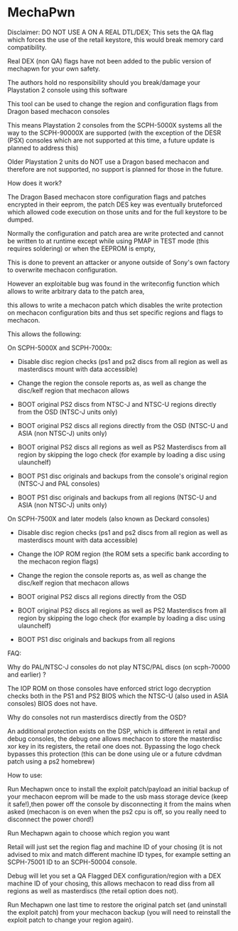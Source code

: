 # MechaPwn

Disclaimer: DO NOT USE A ON A REAL DTL/DEX; This sets the QA flag which forces the use of the retail keystore, this would break memory card compatibility.

Real DEX (non QA) flags have not been added to the public version of mechapwn for your own safety.

The authors hold no responsibility should you break/damage your Playstation 2 console using this software


This tool can be used to change the region and configuration flags from Dragon based mechacon consoles

This means Playstation 2 consoles from the SCPH-5000X systems all the way to the SCPH-90000X are supported
(with the exception of the DESR (PSX) consoles which are not supported at this time, a future update is planned to address this)

Older Playstation 2 units do NOT use a Dragon based mechacon and therefore are not supported, no support is planned for those in the future.


How does it work?


The Dragon Based mechacon store configuration flags and patches encrypted in their eeprom, the patch DES key was eventually bruteforced which allowed code execution
on those units and for the full keystore to be dumped.

Normally the configuration and patch area are write protected and cannot be written to at runtime except while using PMAP in TEST mode (this requires soldering) or when the EEPROM is empty,

This is done to prevent an attacker or anyone outside of Sony's own factory to overwrite mechacon configuration.

However an exploitable bug was found in the writeconfig function which allows to write arbitrary data to the patch area,

this allows to write a mechacon patch which disables the write protection on mechacon configuration bits and thus set specific regions and flags to mechacon.


This allows the following:

On SCPH-5000X and SCPH-7000x:

* Disable disc region checks (ps1 and ps2 discs from all region as well as masterdiscs mount with data accessible)

* Change the region the console reports as, as well as change the disc/kelf region that mechacon allows

* BOOT original PS2 discs from NTSC-J and NTSC-U regions directly from the OSD (NTSC-J units only)

* BOOT original PS2 discs all regions directly from the OSD (NTSC-U and ASIA (non NTSC-J) units only)

* BOOT original PS2 discs all regions as well as PS2 Masterdiscs from all region by skipping the logo check (for example by loading a disc using ulaunchelf)

* BOOT PS1 disc originals and backups from the console's original region (NTSC-J and PAL consoles)

* BOOT PS1 disc originals and backups from all regions (NTSC-U and ASIA (non NTSC-J) units only)



On SCPH-7500X and later models (also known as Deckard consoles)

* Disable disc region checks (ps1 and ps2 discs from all region as well as masterdiscs mount with data accessible)

* Change the IOP ROM region (the ROM sets a specific bank according to the mechacon region flags)

* Change the region the console reports as, as well as change the disc/kelf region that mechacon allows

* BOOT original PS2 discs all regions directly from the OSD

* BOOT original PS2 discs all regions as well as PS2 Masterdiscs from all region by skipping the logo check (for example by loading a disc using ulaunchelf)

* BOOT PS1 disc originals and backups from all regions


FAQ: 

Why do PAL/NTSC-J consoles do not play NTSC/PAL discs (on scph-70000 and earlier) ?

The IOP ROM on those consoles have enforced strict logo decryption checks both in the PS1 and PS2 BIOS which the NTSC-U (also used in ASIA consoles) BIOS does not have.


Why do consoles not run masterdiscs directly from the OSD? 

An additional protection exists on the DSP, which is different in retail and debug consoles, the debug one allows mechacon to store the masterdisc xor key in its registers, the retail one does not.
Bypassing the logo check bypasses this protection (this can be done using ule or a future cdvdman patch using a ps2 homebrew)


How to use: 

Run Mechapwn once to install the exploit patch/payload an initial backup of your mechacon eeprom will be made to the usb mass storage device (keep it safe!),then power off the console by disconnecting it from the mains when asked (mechacon is on even when the ps2 cpu is off, so you really need to disconnect the power chord!) 


Run Mechapwn again to choose which region you want 


Retail will just set the region flag and machine ID of your chosing (it is not advised to mix and match different machine ID types, for example setting an SCPH-75001 ID to an SCPH-50004 console.

Debug will let you set a QA Flagged DEX configuration/region with a DEX machine ID of your chosing, this allows mechacon to read diss from all regions as well as masterdiscs (the retail option does not).


Run Mechapwn one last time to restore the original patch set (and uninstall the exploit patch) from your mechacon backup (you will need to reinstall the exploit patch to change your region again).

